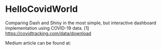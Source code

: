 # HelloCovidWorld
Comparing Dash and Shiny in the most simple, but interactive dashboard implementation using COVID-19 data.
[1] https://covidtracking.com/data/download 

Medium article can be found at: 
